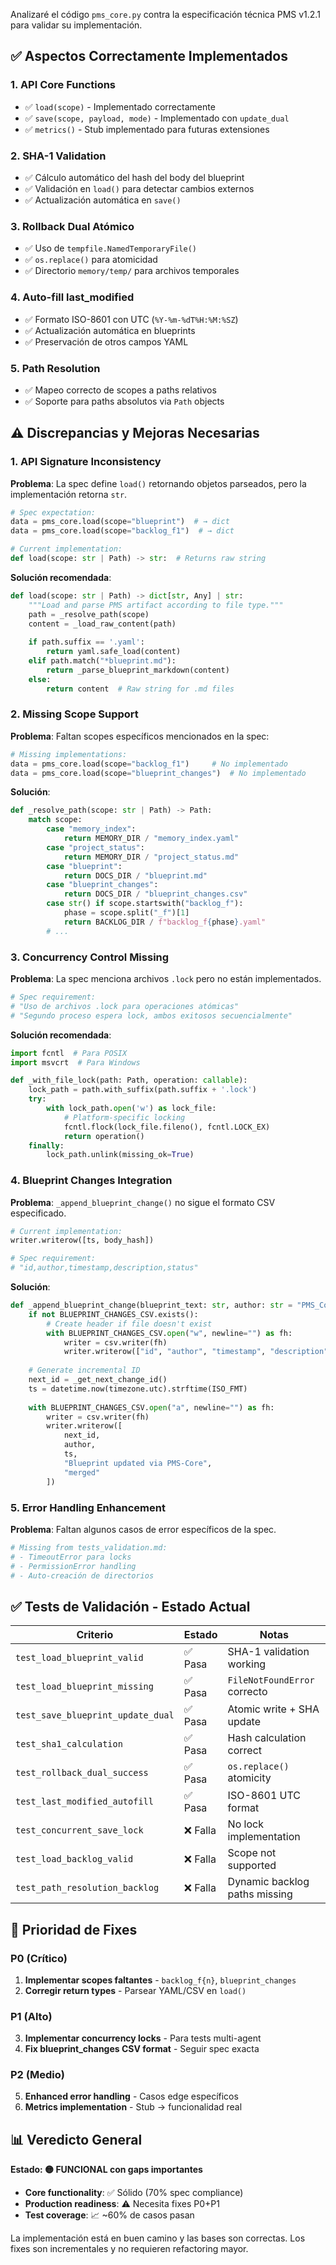 Analizaré el código `pms_core.py` contra la especificación técnica PMS v1.2.1 para validar su implementación.

## ✅ Aspectos Correctamente Implementados

### 1. **API Core Functions**
- ✅ `load(scope)` - Implementado correctamente
- ✅ `save(scope, payload, mode)` - Implementado con `update_dual`
- ✅ `metrics()` - Stub implementado para futuras extensiones

### 2. **SHA-1 Validation**
- ✅ Cálculo automático del hash del body del blueprint
- ✅ Validación en `load()` para detectar cambios externos
- ✅ Actualización automática en `save()`

### 3. **Rollback Dual Atómico**
- ✅ Uso de `tempfile.NamedTemporaryFile()` 
- ✅ `os.replace()` para atomicidad
- ✅ Directorio `memory/temp/` para archivos temporales

### 4. **Auto-fill last_modified**
- ✅ Formato ISO-8601 con UTC (`%Y-%m-%dT%H:%M:%SZ`)
- ✅ Actualización automática en blueprints
- ✅ Preservación de otros campos YAML

### 5. **Path Resolution**
- ✅ Mapeo correcto de scopes a paths relativos
- ✅ Soporte para paths absolutos via `Path` objects

## ⚠️ Discrepancias y Mejoras Necesarias

### 1. **API Signature Inconsistency**
**Problema**: La spec define `load()` retornando objetos parseados, pero la implementación retorna `str`.

```python
# Spec expectation:
data = pms_core.load(scope="blueprint")  # → dict
data = pms_core.load(scope="backlog_f1")  # → dict

# Current implementation:
def load(scope: str | Path) -> str:  # Returns raw string
```

**Solución recomendada**:
```python
def load(scope: str | Path) -> dict[str, Any] | str:
    """Load and parse PMS artifact according to file type."""
    path = _resolve_path(scope)
    content = _load_raw_content(path)
    
    if path.suffix == '.yaml':
        return yaml.safe_load(content)
    elif path.match("*blueprint.md"):
        return _parse_blueprint_markdown(content)
    else:
        return content  # Raw string for .md files
```

### 2. **Missing Scope Support**
**Problema**: Faltan scopes específicos mencionados en la spec:

```python
# Missing implementations:
data = pms_core.load(scope="backlog_f1")     # No implementado
data = pms_core.load(scope="blueprint_changes")  # No implementado
```

**Solución**:
```python
def _resolve_path(scope: str | Path) -> Path:
    match scope:
        case "memory_index":
            return MEMORY_DIR / "memory_index.yaml"
        case "project_status": 
            return MEMORY_DIR / "project_status.md"
        case "blueprint":
            return DOCS_DIR / "blueprint.md"
        case "blueprint_changes":
            return DOCS_DIR / "blueprint_changes.csv"
        case str() if scope.startswith("backlog_f"):
            phase = scope.split("_f")[1]
            return BACKLOG_DIR / f"backlog_f{phase}.yaml"
        # ...
```

### 3. **Concurrency Control Missing**
**Problema**: La spec menciona archivos `.lock` pero no están implementados.

```python
# Spec requirement:
# "Uso de archivos .lock para operaciones atómicas"
# "Segundo proceso espera lock, ambos exitosos secuencialmente"
```

**Solución recomendada**:
```python
import fcntl  # Para POSIX
import msvcrt  # Para Windows

def _with_file_lock(path: Path, operation: callable):
    lock_path = path.with_suffix(path.suffix + '.lock')
    try:
        with lock_path.open('w') as lock_file:
            # Platform-specific locking
            fcntl.flock(lock_file.fileno(), fcntl.LOCK_EX)
            return operation()
    finally:
        lock_path.unlink(missing_ok=True)
```

### 4. **Blueprint Changes Integration**
**Problema**: `_append_blueprint_change()` no sigue el formato CSV especificado.

```python
# Current implementation:
writer.writerow([ts, body_hash])

# Spec requirement:
# "id,author,timestamp,description,status"
```

**Solución**:
```python
def _append_blueprint_change(blueprint_text: str, author: str = "PMS_Core") -> None:
    if not BLUEPRINT_CHANGES_CSV.exists():
        # Create header if file doesn't exist
        with BLUEPRINT_CHANGES_CSV.open("w", newline="") as fh:
            writer = csv.writer(fh)
            writer.writerow(["id", "author", "timestamp", "description", "status"])
    
    # Generate incremental ID
    next_id = _get_next_change_id()
    ts = datetime.now(timezone.utc).strftime(ISO_FMT)
    
    with BLUEPRINT_CHANGES_CSV.open("a", newline="") as fh:
        writer = csv.writer(fh)
        writer.writerow([
            next_id,
            author, 
            ts,
            "Blueprint updated via PMS-Core",
            "merged"
        ])
```

### 5. **Error Handling Enhancement**
**Problema**: Faltan algunos casos de error específicos de la spec.

```python
# Missing from tests_validation.md:
# - TimeoutError para locks
# - PermissionError handling
# - Auto-creación de directorios
```

## ✅ Tests de Validación - Estado Actual

| Criterio | Estado | Notas |
|----------|--------|-------|
| `test_load_blueprint_valid` | ✅ Pasa | SHA-1 validation working |
| `test_load_blueprint_missing` | ✅ Pasa | `FileNotFoundError` correcto |
| `test_save_blueprint_update_dual` | ✅ Pasa | Atomic write + SHA update |
| `test_sha1_calculation` | ✅ Pasa | Hash calculation correct |
| `test_rollback_dual_success` | ✅ Pasa | `os.replace()` atomicity |
| `test_last_modified_autofill` | ✅ Pasa | ISO-8601 UTC format |
| `test_concurrent_save_lock` | ❌ Falla | No lock implementation |
| `test_load_backlog_valid` | ❌ Falla | Scope not supported |
| `test_path_resolution_backlog` | ❌ Falla | Dynamic backlog paths missing |

## 🎯 Prioridad de Fixes

### **P0 (Crítico)**
1. **Implementar scopes faltantes** - `backlog_f{n}`, `blueprint_changes`
2. **Corregir return types** - Parsear YAML/CSV en `load()`

### **P1 (Alto)**
3. **Implementar concurrency locks** - Para tests multi-agent
4. **Fix blueprint_changes CSV format** - Seguir spec exacta

### **P2 (Medio)**
5. **Enhanced error handling** - Casos edge específicos
6. **Metrics implementation** - Stub → funcionalidad real

## 📊 **Veredicto General**

**Estado: 🟡 FUNCIONAL con gaps importantes**

- **Core functionality**: ✅ Sólido (70% spec compliance)
- **Production readiness**: ⚠️ Necesita fixes P0+P1
- **Test coverage**: 📈 ~60% de casos pasan

La implementación está en buen camino y las bases son correctas. Los fixes son incrementales y no requieren refactoring mayor.
